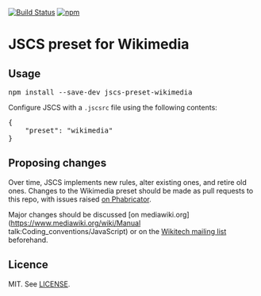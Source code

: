 [![Build Status](https://travis-ci.org/wikimedia/jscs-preset-wikimedia.svg)](https://travis-ci.org/wikimedia/jscs-preset-wikimedia) [![npm](https://img.shields.io/npm/v/jscs-preset-wikimedia.svg?style=flat)](https://www.npmjs.com/package/jscs-preset-wikimedia)

# JSCS preset for Wikimedia

## Usage

<pre>
npm install --save-dev jscs-preset-wikimedia
</pre>

Configure JSCS with a `.jscsrc` file using the following contents:
<pre lang="json">
{
	"preset": "wikimedia"
}
</pre>

## Proposing changes

Over time, JSCS implements new rules, alter existing ones, and retire old ones. Changes to the Wikimedia preset should be made as pull requests to this repo, with issues raised [on Phabricator](https://phabricator.wikimedia.org/maniphest/task/create/?projects=javascript).

Major changes should be discussed [on mediawiki.org](https://www.mediawiki.org/wiki/Manual talk:Coding_conventions/JavaScript) or on the [Wikitech mailing list](https://lists.wikimedia.org/mailman/listinfo/wikitech-l) beforehand.

## Licence

MIT. See [LICENSE](LICENSE).

